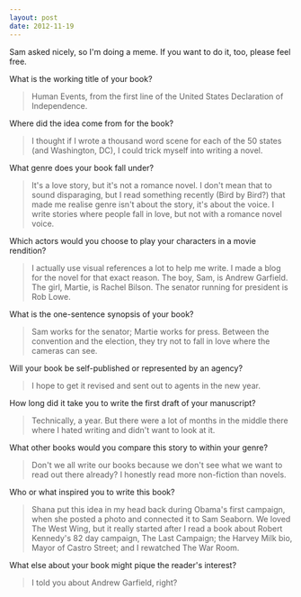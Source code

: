 ```yaml
---
layout: post
date: 2012-11-19
---
```


Sam asked nicely, so I'm doing a meme. If you want to do it, too, please feel free. 

What is the working title of your book? 
>Human Events, from the first line of the United States Declaration of Independence. 

Where did the idea come from for the book? 
>I thought if I wrote a thousand word scene for each of the 50 states (and Washington, DC), I could trick myself into writing a novel. 

What genre does your book fall under? 
>It's a love story, but it's not a romance novel. I don't mean that to sound disparaging, but I read something recently (Bird by Bird?) that made me realise genre isn't about the story, it's about the voice. I write stories where people fall in love, but not with a romance novel voice. 

Which actors would you choose to play your characters in a movie rendition? 
>I actually use visual references a lot to help me write. I made a blog for the novel for that exact reason. The boy, Sam, is Andrew Garfield. The girl, Martie, is Rachel Bilson. The senator running for president is Rob Lowe. 

What is the one-sentence synopsis of your book? 
>Sam works for the senator; Martie works for press. Between the convention and the election, they try not to fall in love where the cameras can see. 

Will your book be self-published or represented by an agency? 
>I hope to get it revised and sent out to agents in the new year. 

How long did it take you to write the first draft of your manuscript? 
>Technically, a year. But there were a lot of months in the middle there where I hated writing and didn't want to look at it. 

What other books would you compare this story to within your genre? 
>Don't we all write our books because we don't see what we want to read out there already? I honestly read more non-fiction than novels. 

Who or what inspired you to write this book? 
>Shana put this idea in my head back during Obama's first campaign, when she posted a photo and connected it to Sam Seaborn. We loved The West Wing, but it really started after I read a book about Robert Kennedy's 82 day campaign, The Last Campaign; the Harvey Milk bio, Mayor of Castro Street; and I rewatched The War Room. 

What else about your book might pique the reader's interest? 
>I told you about Andrew Garfield, right? 
